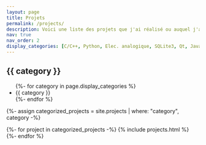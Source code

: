 ```yaml
---
layout: page
title: Projets
permalink: /projects/
description: Voici une liste des projets que j'ai réalisé ou auquel j'ai participé.
nav: true
nav_order: 2
display_categories: [C/C++, Python, Elec. analogique, SQLite3, Qt, Java, Kotlin, Rust, Elec. numérique, Conception méca. (CAO)]
---
```

<!-- pages/projects.md -->
<div class="projects">
  <h2 class="category">{{ category }}</h2>

  <ul class="navbar-nav ml-auto flex-nowrap">
    
  </ul>

  <nav id="navbar" class="navbar navbar-light navbar-expand-sm fixed-top">
    <div class="container">
      <div class="collapse navbar-collapse text-right" id="navbarNav">
        <ul class="navbar-nav ml-auto flex-nowrap">
          <!-- Categories -->
          {%- for category in page.display_categories %}
          <li class="nav-item ">
            <nobr><a class="nav-link">{{ category }}</a></nobr>
          </li>
          {%- endfor %}
        </ul>
      </div>
    </div>
  </nav>

  <!-- Generate cards for each project -->
  {%- assign categorized_projects = site.projects | where: "category", category -%}
  <div class="grid">
    {%- for project in categorized_projects -%}
      {% include projects.html %}
    {%- endfor %}
  </div>
</div>
